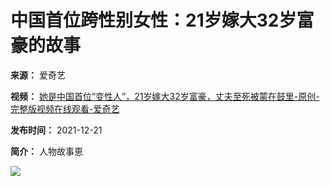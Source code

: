# 中国首位跨性别女性：21岁嫁大32岁富豪的故事

**来源：** 爱奇艺

**视频：** [她是中国首位“变性人”，21岁嫁大32岁富豪，丈夫至死被蒙在鼓里-原创-完整版视频在线观看-爱奇艺](//iqiyi.com/a_24rnyd72cc5.html)

**发布时间：** 2021-12-21

**简介：** 人物故事恵

![](//pic9.iqiyipic.com/image/20211221/99/c6/v_164973246_m_601.jpg)
